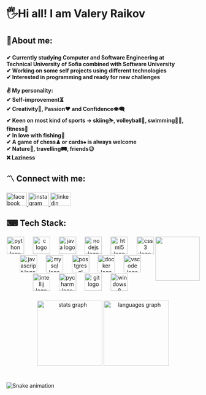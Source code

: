 <h1 align="left">🖐Hi all! I am Valery Raikov</h1>

###

<h2 align="left">💫About me:</h2>

###

<h4 align="left">✔ Currently studying Computer and Software Engineering at <br>Technical University of Sofia combined with Software University<br>✔ Working on some self projects using different technologies<br>✔ Interested in programming and ready for new challenges<br><br>✌ My personality:<br>✔ Self-improvement⏳<br>✔ Creativity🔑, Passion❤ and Confidence👁‍🗨<br>✔ Keen on most kind of sports -> skiing⛷, volleyball🏐, swimming🏊‍♀️, fitness💪<br>✔ In love with fishing🎣<br>✔ A game of chess♟ or cards♠ is always welcome<br>✔ Nature🌅, travelling🛤, friends😉<br>❌ Laziness</h4>

###

<h2 align="left">〽 Connect with me:</h2>

###

<div align="left">
  <a href="https://www.facebook.com/profile.php?id=100008440088832&locale=bg_BG" target="_blank">
    <img src="https://raw.githubusercontent.com/maurodesouza/profile-readme-generator/master/src/assets/icons/social/facebook/default.svg" width="53" height="35" alt="facebook logo"  />
  </a>
  <a href="https://www.instagram.com/val_raikov/" target="_blank">
    <img src="https://raw.githubusercontent.com/maurodesouza/profile-readme-generator/master/src/assets/icons/social/instagram/default.svg" width="53" height="35" alt="instagram logo"  />
  </a>
  <a href="https://www.linkedin.com/in/valery-raikov-6b5326253/" target="_blank">
    <img src="https://raw.githubusercontent.com/maurodesouza/profile-readme-generator/master/src/assets/icons/social/linkedin/default.svg" width="53" height="35" alt="linkedin logo"  />
  </a>
</div>

###

<h2 align="left">⌨ Tech Stack:</h2>

###

<img align="right" height="115" src="https://media.giphy.com/media/v1.Y2lkPTc5MGI3NjExZDAwMWg3bWxnZW1hNm11aXp5YmZkbnVmcHhycG80NnlqNW8xemFvdiZlcD12MV9naWZzX3NlYXJjaCZjdD1n/LaVp0AyqR5bGsC5Cbm/giphy.gif"  />

###

<div align="center">
  <img src="https://cdn.jsdelivr.net/gh/devicons/devicon/icons/python/python-original.svg" height="45" alt="python logo"  />
  <img width="15" />
  <img src="https://cdn.jsdelivr.net/gh/devicons/devicon/icons/c/c-original.svg" height="45" alt="c logo"  />
  <img width="15" />
  <img src="https://cdn.jsdelivr.net/gh/devicons/devicon/icons/java/java-original.svg" height="45" alt="java logo"  />
  <img width="15" />
  <img src="https://cdn.jsdelivr.net/gh/devicons/devicon/icons/nodejs/nodejs-plain-wordmark.svg" height="45" alt="nodejs logo"  />
  <img width="15" />
  <img src="https://cdn.jsdelivr.net/gh/devicons/devicon/icons/html5/html5-original.svg" height="45" alt="html5 logo"  />
  <img width="15" />
  <img src="https://cdn.jsdelivr.net/gh/devicons/devicon/icons/css3/css3-original.svg" height="45" alt="css3 logo"  />
  <img width="15" />
  <img src="https://cdn.jsdelivr.net/gh/devicons/devicon/icons/javascript/javascript-original.svg" height="45" alt="javascript logo"  />
  <img width="15" />
  <img src="https://cdn.jsdelivr.net/gh/devicons/devicon/icons/mysql/mysql-original.svg" height="45" alt="mysql logo"  />
  <img width="15" />
  <img src="https://cdn.jsdelivr.net/gh/devicons/devicon/icons/postgresql/postgresql-original.svg" height="45" alt="postgresql logo"  />
  <img width="15" />
  <img src="https://cdn.jsdelivr.net/gh/devicons/devicon/icons/docker/docker-original.svg" height="45" alt="docker logo"  />
  <img width="15" />
  <img src="https://cdn.jsdelivr.net/gh/devicons/devicon/icons/vscode/vscode-original.svg" height="45" alt="vscode logo"  />
  <img width="15" />
  <img src="https://cdn.jsdelivr.net/gh/devicons/devicon/icons/intellij/intellij-original.svg" height="45" alt="intellij logo"  />
  <img width="15" />
  <img src="https://cdn.jsdelivr.net/gh/devicons/devicon/icons/pycharm/pycharm-original.svg" height="45" alt="pycharm logo"  />
  <img width="15" />
  <img src="https://cdn.jsdelivr.net/gh/devicons/devicon/icons/git/git-original.svg" height="45" alt="git logo"  />
  <img width="15" />
  <img src="https://cdn.jsdelivr.net/gh/devicons/devicon/icons/windows8/windows8-original.svg" height="45" alt="windows8 logo"  />
</div>

###

<div align="center">
  <img src="https://github-readme-stats.vercel.app/api?username=ValeryRaikov&hide_title=false&hide_rank=false&show_icons=true&include_all_commits=true&count_private=true&disable_animations=false&theme=dracula&locale=en&hide_border=false" height="170" alt="stats graph"  />
  <img src="https://github-readme-stats.vercel.app/api/top-langs?username=ValeryRaikov&locale=en&hide_title=false&layout=compact&card_width=320&langs_count=6&theme=dracula&hide_border=false" height="170" alt="languages graph"  />
</div>

###

<br clear="both">

<img src="https://raw.githubusercontent.com/ValeryRaikov/ValeryRaikov/output/snake.svg" alt="Snake animation" />

###
